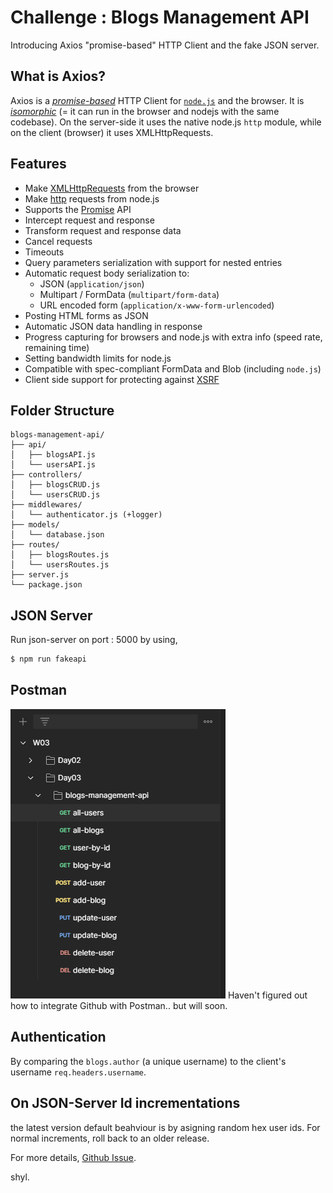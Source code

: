 # Challenge : Blogs Management API
Introducing Axios "promise-based" HTTP Client and the fake JSON server.

## What is Axios?

Axios is a _[promise-based](https://javascript.info/promise-basics)_ HTTP Client for [`node.js`](https://nodejs.org/) and the browser. It is _[isomorphic](https://www.lullabot.com/articles/what-is-an-isomorphic-application)_ (= it can run in the browser and nodejs with the same codebase). On the server-side it uses the native node.js `http` module, while on the client (browser) it uses XMLHttpRequests.

## Features

-   Make [XMLHttpRequests](https://developer.mozilla.org/en-US/docs/Web/API/XMLHttpRequest) from the browser
-   Make [http](http://nodejs.org/api/http.html) requests from node.js
-   Supports the [Promise](https://developer.mozilla.org/en-US/docs/Web/JavaScript/Reference/Global_Objects/Promise) API
-   Intercept request and response
-   Transform request and response data
-   Cancel requests
-   Timeouts
-   Query parameters serialization with support for nested entries
-   Automatic request body serialization to:
    -   JSON (`application/json`)
    -   Multipart / FormData (`multipart/form-data`)
    -   URL encoded form (`application/x-www-form-urlencoded`)
-   Posting HTML forms as JSON
-   Automatic JSON data handling in response
-   Progress capturing for browsers and node.js with extra info (speed rate, remaining time)
-   Setting bandwidth limits for node.js
-   Compatible with spec-compliant FormData and Blob (including `node.js`)
-   Client side support for protecting against [XSRF](http://en.wikipedia.org/wiki/Cross-site_request_forgery)

## Folder Structure
    blogs-management-api/
    ├── api/
    │   ├── blogsAPI.js
    │   └── usersAPI.js
    ├── controllers/
    │   ├── blogsCRUD.js
    │   └── usersCRUD.js
    ├── middlewares/
    │   └── authenticator.js (+logger)
    ├── models/
    │   └── database.json
    ├── routes/
    │   ├── blogsRoutes.js
    │   └── usersRoutes.js
    ├── server.js
    └── package.json

## JSON Server
Run json-server on port : 5000 by using,
```bash
$ npm run fakeapi
```

## Postman
![Postman Testing](./postman-screenshot.png)
Haven't figured out how to integrate Github with Postman.. but will soon.

## Authentication
By comparing the `blogs.author` (a unique username) to the client's username `req.headers.username`.

## On JSON-Server Id incrementations 
the latest version default beahviour is by asigning random hex user ids. For normal increments, roll back to an older release. 

For more details, [Github Issue](https://github.com/typicode/json-server/issues/552).


shyl.